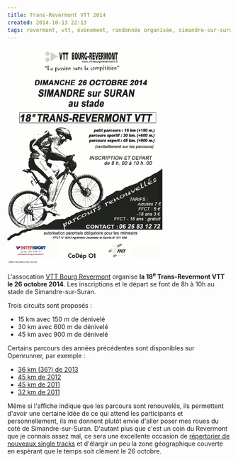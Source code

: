 ```yaml
---
title: Trans-Revermont VTT 2014
created: 2014-10-13 22:13
tags: revermont, vtt, évènement, randonnée organisée, simandre-sur-suran
---
```

<a href="http://vtt-bourg-revermont.fr/pages/vtt_bourg_evenements.php"><img
src="/assets/img/trans-revermont-2014.png" alt="Affiche Trans-Revermont 2014"
class="img-left img-light"></a>

L'assocation [VTT Bourg Revermont](http://vtt-bourg-revermont.fr/) organise **la
18<sup>e</sup> Trans-Revermont VTT le 26 octobre 2014**. Les inscriptions et le
départ se font de 8h à 10h au stade de Simandre-sur-Suran.

Trois circuits sont proposés&nbsp;:

* 15&nbsp;km avec 150&nbsp;m de dénivelé
* 30&nbsp;km avec 600&nbsp;m de dénivelé
* 45&nbsp;km avec 900&nbsp;m de dénivelé

Certains parcours
des années précédentes sont disponibles sur Openrunner, par exemple&nbsp;:

* [36&nbsp;km (36?) de 2013](http://www.openrunner.com/index.php?id=3017210)
* [45&nbsp;km de 2012](http://www.openrunner.com/index.php?id=2052421)
* [45&nbsp;km de 2011](http://www.openrunner.com/index.php?id=1300740)
* [32&nbsp;km de 2011](http://www.openrunner.com/index.php?id=1300752)

Même si l'affiche indique que les parcours sont renouvelés, ils permettent
d'avoir une certaine idée de ce qui attend les participants et personnellement, ils me
donnent plutôt envie d'aller poser mes roues du coté de Simandre-sur-Suran.
D'autant plus  que c'est un coin du Revermont que je connais assez mal, ce sera
une excellente occasion de [répertorier de nouveaux single
tracks](/single-tracks/) et d'élargir un peu la zone géographique couverte en
espèrant que le temps soit clément le 26 octobre.
